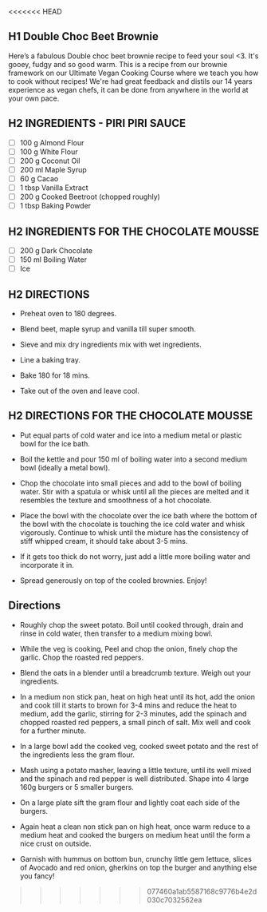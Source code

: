 <<<<<<< HEAD
## H1 Double Choc Beet Brownie
Here’s a fabulous Double choc beet brownie recipe to feed your soul <3. It's gooey, fudgy and so good warm. This is a recipe from our brownie framework on our Ultimate Vegan Cooking Course where we teach you how to cook without recipes! We're had great feedback and distils our 14 years experience as vegan chefs, it can be done from anywhere in the world at your own pace.

## H2 INGREDIENTS - PIRI PIRI SAUCE
 - [ ] 100 g Almond Flour
 - [ ] 100 g White Flour
 - [ ] 200 g Coconut Oil
 - [ ] 200 ml Maple Syrup
 - [ ] 60 g Cacao
 - [ ] 1 tbsp Vanilla Extract
 - [ ] 200 g Cooked Beetroot (chopped roughly)
 - [ ] 1 tbsp Baking Powder

## H2 INGREDIENTS FOR THE CHOCOLATE MOUSSE
 - [ ] 200 g Dark Chocolate
 - [ ] 150 ml Boiling Water
 - [ ] Ice

 ## H2 DIRECTIONS
 * Preheat oven to 180 degrees.

* Blend beet, maple syrup and vanilla till super smooth.

* Sieve and mix dry ingredients mix with wet ingredients.

* Line a baking tray.

* Bake 180 for 18 mins.

* Take out of the oven and leave cool.

## H2 DIRECTIONS FOR THE CHOCOLATE MOUSSE

* Put equal parts of cold water and ice into a medium metal or plastic bowl for the ice bath.

* Boil the kettle and pour 150 ml of boiling water into a second medium bowl (ideally a metal bowl).

* Chop the chocolate into small pieces and add to the bowl of boiling water. Stir with a spatula or whisk until all the pieces are melted and it resembles the texture and smoothness of a hot chocolate.

* Place the bowl with the chocolate over the ice bath where the bottom of the bowl with the chocolate is touching the ice cold water and whisk vigorously. Continue to whisk until the mixture has the consistency of stiff whipped cream, it should take about 3-5 mins.

* If it gets too thick do not worry, just add a little more boiling water and incorporate it in.

* Spread generously on top of the cooled brownies. Enjoy!

## Directions

* Roughly chop the sweet potato. Boil until cooked through, drain and rinse in cold water, then transfer to a medium mixing bowl.

* While the veg is cooking, Peel and chop the onion, finely chop the garlic. Chop the roasted red peppers.

* Blend the oats in a blender until a breadcrumb texture. Weigh out your ingredients.

* In a medium non stick pan, heat on high heat until its hot, add the onion and cook till it starts to brown for 3-4 mins and reduce the heat to medium, add the garlic, stirring for 2-3 minutes, add the spinach and chopped roasted red peppers, a small pinch of salt. Mix well and cook for a further minute.

* In a large bowl add the cooked veg, cooked sweet potato and the rest of the ingredients less the gram flour.

* Mash using a potato masher, leaving a little texture, until its well mixed and the spinach and red pepper is well distributed. Shape into 4 large 160g burgers or 5 smaller burgers.

* On a large plate sift the gram flour and lightly coat each side of the burgers.

* Again heat a clean non stick pan on high heat, once warm reduce to a medium heat and cooked the burgers on medium heat until the form a nice crust on outside.

* Garnish with hummus on bottom bun, crunchy little gem lettuce, slices of Avocado and red onion, gherkins on top the burger and anything else you fancy!

>>>>>>> 077460a1ab5587168c9776b4e2d030c7032562ea
